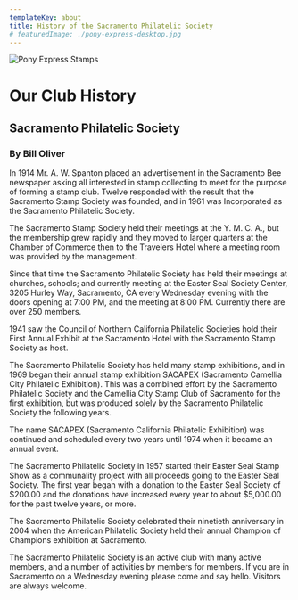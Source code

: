 ```yaml
---
templateKey: about
title: History of the Sacramento Philatelic Society
# featuredImage: ./pony-express-desktop.jpg
---
```


![Pony Express Stamps](./pony-express-desktop.jpg)

# Our Club History

## Sacramento Philatelic Society

### **By Bill Oliver**

In 1914 Mr. A. W. Spanton placed an advertisement in the Sacramento Bee newspaper asking all interested in stamp collecting to meet for the purpose of forming a stamp club. Twelve responded with the result that the Sacramento Stamp Society was founded, and in 1961 was Incorporated as the Sacramento Philatelic Society.

The Sacramento Stamp Society held their meetings at the Y. M. C. A., but the membership grew rapidly and they moved to larger quarters at the Chamber of Commerce then to the Travelers Hotel where a meeting room was provided by the management.

Since that time the Sacramento Philatelic Society has held their meetings at churches, schools; and currently meeting at the Easter Seal Society Center, 3205 Hurley Way, Sacramento, CA every Wednesday evening with the doors opening at 7:00 PM, and the meeting at 8:00 PM. Currently there are over 250 members.

1941 saw the Council of Northern California Philatelic Societies hold their First Annual Exhibit at the Sacramento Hotel with the Sacramento Stamp Society as host.

The Sacramento Philatelic Society has held many stamp exhibitions, and in 1969 began their annual stamp exhibition SACAPEX (Sacramento Camellia City Philatelic Exhibition). This was a combined effort by the Sacramento Philatelic Society and the Camellia City Stamp Club of Sacramento for the first exhibition, but was produced solely by the Sacramento Philatelic Society the following years.

The name SACAPEX (Sacramento California Philatelic Exhibition) was continued and scheduled every two years until 1974 when it became an annual event.

The Sacramento Philatelic Society in 1957 started their Easter Seal Stamp Show as a communality project with all proceeds going to the Easter Seal Society. The first year began with a donation to the Easter Seal Society of $200.00 and the donations have increased every year to about $5,000.00 for the past twelve years, or more.

The Sacramento Philatelic Society celebrated their ninetieth anniversary in 2004 when the American Philatelic Society held their annual Champion of Champions exhibition at Sacramento.

The Sacramento Philatelic Society is an active club with many active members, and a number of activities by members for members. If you are in Sacramento on a Wednesday evening please come and say hello. Visitors are always welcome.
